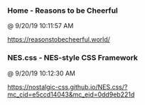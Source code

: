 ﻿

### Home - Reasons to be Cheerful
@ 9/20/19 10:11:57 AM

https://reasonstobecheerful.world/



### NES.css - NES-style CSS Framework
@ 9/20/19 10:12:30 AM

https://nostalgic-css.github.io/NES.css/?mc_cid=e5ccd14043&mc_eid=0dd9eb221d

